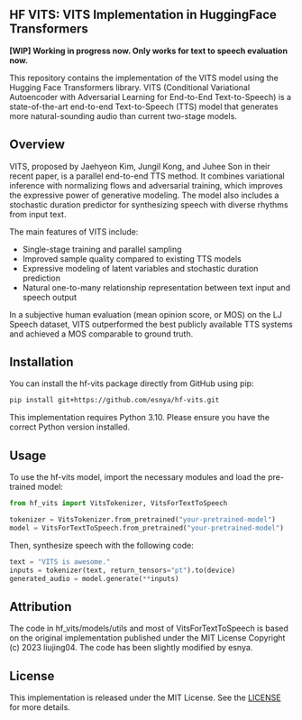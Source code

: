 HF VITS: VITS Implementation in HuggingFace Transformers
----

**[WIP] Working in progress now. Only works for text to speech evaluation now.**

This repository contains the implementation of the VITS model using the Hugging Face Transformers library. VITS (Conditional Variational Autoencoder with Adversarial Learning for End-to-End Text-to-Speech) is a state-of-the-art end-to-end Text-to-Speech (TTS) model that generates more natural-sounding audio than current two-stage models.

## Overview

VITS, proposed by Jaehyeon Kim, Jungil Kong, and Juhee Son in their recent paper, is a parallel end-to-end TTS method. It combines variational inference with normalizing flows and adversarial training, which improves the expressive power of generative modeling. The model also includes a stochastic duration predictor for synthesizing speech with diverse rhythms from input text.

The main features of VITS include:
- Single-stage training and parallel sampling
- Improved sample quality compared to existing TTS models
- Expressive modeling of latent variables and stochastic duration prediction
- Natural one-to-many relationship representation between text input and speech output

In a subjective human evaluation (mean opinion score, or MOS) on the LJ Speech dataset, VITS outperformed the best publicly available TTS systems and achieved a MOS comparable to ground truth.

## Installation

You can install the hf-vits package directly from GitHub using pip:

```bash
pip install git+https://github.com/esnya/hf-vits.git
```

This implementation requires Python 3.10. Please ensure you have the correct Python version installed.

## Usage

To use the hf-vits model, import the necessary modules and load the pre-trained model:

```python
from hf_vits import VitsTokenizer, VitsForTextToSpeech

tokenizer = VitsTokenizer.from_pretrained("your-pretrained-model")
model = VitsForTextToSpeech.from_pretrained("your-pretrained-model")
```

Then, synthesize speech with the following code:

```python
text = "VITS is awesome."
inputs = tokenizer(text, return_tensors="pt").to(device)
generated_audio = model.generate(**inputs)
```

## Attribution

The code in hf_vits/models/utils and most of VitsForTextToSpeech is based on the original implementation published under the MIT License Copyright (c) 2023 liujing04. The code has been slightly modified by esnya.

## License

This implementation is released under the MIT License. See the [LICENSE](./LICENSE) for more details.
